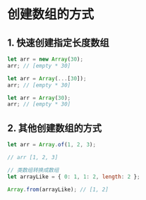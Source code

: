 # 创建数组的方式

## 1. 快速创建指定长度数组

```javascript
let arr = new Array(30);
arr; // [empty * 30]
```

```javascript
let arr = Array(...[30]);
arr; // [empty * 30]
```

```javascript
let arr = Array(30);
arr; // [empty * 30]
```

## 2. 其他创建数组的方式

```javascript
let arr = Array.of(1, 2, 3);

// arr [1, 2, 3]
```

```javascript
// 类数组转换成数组
let arrayLike = { 0: 1, 1: 2, length: 2 };

Array.from(arrayLike); // [1, 2]
```